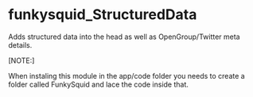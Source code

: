 # funkysquid_StructuredData

Adds structured data into the head as well as OpenGroup/Twitter meta details.

[NOTE:]

When instaling this module in the app/code folder you needs to create a folder called FunkySquid and lace the code inside that.
